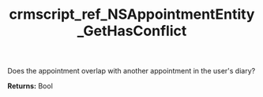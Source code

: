 ﻿---
title: crmscript_ref_NSAppointmentEntity_GetHasConflict
description: Bool NSAppointmentEntity.GetHasConflict()
intellisense: NSAppointmentEntity.GetHasConflict
keywords: NSAppointmentEntity, GetHasConflict
so.topic: reference
---

Does the appointment overlap with another appointment in the user's diary?

**Returns:** Bool


